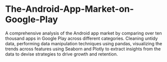 # The-Android-App-Market-on-Google-Play
A comprehensive analysis of the Android app market by comparing over ten thousand apps in Google Play across different categories. Cleaning untidy data, performing data manipulation techniques using pandas, visualizing the trends across features using Seaborn and Plotly to extract insights from the data to devise strategies to drive growth and retention.
